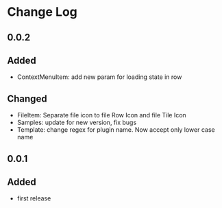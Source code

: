 # Change Log

## 0.0.2
## Added
- ContextMenuItem: add new param for loading state in row

## Changed
- FileItem: Separate file icon to file Row Icon and file Tile Icon
- Samples: update for new version, fix bugs
- Template: change regex for plugin name. Now accept only lower case name

## 0.0.1
## Added
- first release
